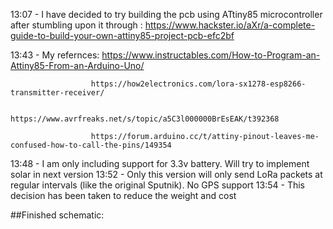 13:07 -  I have decided to try building the pcb using ATtiny85 microcontroller after stumbling upon it through : https://www.hackster.io/aXr/a-complete-guide-to-build-your-own-attiny85-project-pcb-efc2bf

13:43 - My refernces: https://www.instructables.com/How-to-Program-an-Attiny85-From-an-Arduino-Uno/
                      
                      https://how2electronics.com/lora-sx1278-esp8266-transmitter-receiver/
                     
                      https://www.avrfreaks.net/s/topic/a5C3l000000BrEsEAK/t392368
                      
                      https://forum.arduino.cc/t/attiny-pinout-leaves-me-confused-how-to-call-the-pins/149354

13:48 - I am only including support for 3.3v battery. Will try to implement solar in next version
13:52 - Only this version will only send LoRa packets at regular intervals (like the original Sputnik). No GPS support
13:54 - This decision has been taken to reduce the weight and cost

##Finished schematic: 

